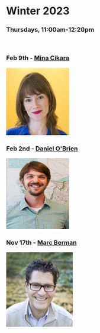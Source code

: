 # Winter 2023
### Thursdays, 11:00am-12:20pm

<br>

### Feb 9th - [Mina Cikara](https://github.com/uchicago-computation-workshop/Winter2023/tree/main/02_09_Mina%20Cikara)
<div><img src="https://github.com/uchicago-computation-workshop/Winter2023/blob/main/02_09_Mina%20Cikara/cikara_1_0_0.jpg" width="170" height="180"></div>

### Feb 2nd - [Daniel O'Brien](https://github.com/uchicago-computation-workshop/Winter2023/tree/main/02_02_O'brien)
<div><img src="https://github.com/uchicago-computation-workshop/Winter2023/blob/main/02_02_O'brien/SPPUA-OBrien2-web-1125x1500-c-default.jpg" width="170" height="190"></div>

### Nov 17th - [Marc Berman](https://github.com/uchicago-computation-workshop/Winter2023/tree/main/01_12_Berman)
<div><img src="https://github.com/uchicago-computation-workshop/Winter2023/blob/main/01_12_Berman/Berman_v20%20copy.jpeg" width="180" height="200"></div>
